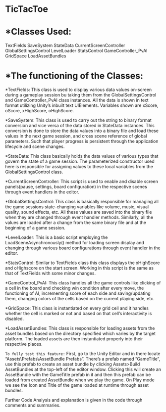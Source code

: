 # TicTacToe

# *Classes Used:

TextFields
SaveSystem
StateData
CurrentScreenController
GlobalSettingsControl
LevelLoader
StatsControl
GameController_PvAI
GridSpace
LoadAssetBundles

# *The functioning of the Classes:

*TextFields:
This class is used to display various data values on-screen during a gameplay session bu taking them from the GlobalSettingsControl and GameController_PvAI class instances. All the data is shown in text format utilizing Unity’s inbuilt text UIElements. Variables shown are xScore, oScore, xHighScore, oHighScore.

*SaveSystem:
This class is used to carry out the string to binary format conversion and vice versa of the data stored in StateData instances. This conversion is done to store the data values into a binary file and load these values in the next game session, and cross scene reference of global parameters. Such that player progress is persistent through the application lifecycle and scene changes.

*StateData:
This class basically holds the data values of various types that govern the state of a game session. The parameterized constructor used here is responsible for assigning values to these local variables from the GlobalSettingsControl class.

*CurrentScreenController:
This script is used to enable and disable screen panels(pause, settings, board configuration) in the respective scenes through event handlers in the editor.

*GlobalSettingsControl:
This class is basically responsible for managing all the game sessions state-changing variables like volume, music, visual quality, sound effects, etc. All these values are saved into the binary file when they are changed through event handler methods. Similarly, all the values are loaded after a change from the same binary file and at the beginning of a game session.

*LevelLoader:
This is a basic script employing the LoadSceneAsynchronously() method for loading screen display and changing through various board configurations through event handler in the editor.

*StatsControl:
Similar to TextFields class this class displays the xHighScore and oHighscore on the start screen. Working in this script is the same as that of TextFields with some minor changes.

*GameControl_PvAI:
This class handles all the game controls like clicking of a cell in the board and checking win condition after every move, the functioning of AI, incrementing score of each side and saving/updating them, changing colors of the cells based on the current playing side, etc.

*GridSpace:
This class is instantiated on every grid cell and it handles whether the cell is marked or not and based on that cell’s interactivity is disabled.

*LoadAssetBundles:
This class is responsible for loading assets from the asset bundles based on the directory specified which varies by the target platform. The loaded assets are then instantiated properly into their respective places.

`To fully test this feature:`
First, go to the Unity Editor and in there locate “Assets\Prefabs\AssetBundle Prefabs”.
There’s a prefab named ”GameTitle”, use this prefab to create an asset bundle by clicking Assets>Build AssetBundles at the top-left of the editor window. 
Clicking this will create an AssetBundle with the GameTitle prefab in it and then this prefab can be loaded from created AssetBundle when we play the game. 
On Play mode we see the Icon and Title of the game loaded at runtime through asset bundles.

Further Code Analysis and explanation is given in the code through comments and summaries.
